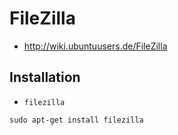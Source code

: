 # FileZilla

+   <http://wiki.ubuntuusers.de/FileZilla>



## Installation

+   `filezilla`

<!---->

    sudo apt-get install filezilla
